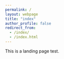 ```yaml
---
permalink: /
layout: webpage
title: "index"
author_profile: false
redirect_from: 
  - /index/
  - /index.html
---
```


This is a landing page test.